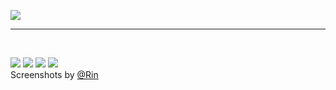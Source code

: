 ![](https://c10.patreonusercontent.com/4/patreon-media/p/post/86536770/0688f209e97a4630950b82e97b9a682c/eyJ3Ijo2MjB9/1.png?token-time=1692230400&token-hash=hwtOJnUVJTE5aU4l9CBYYOiqg-XPf3GpGvM6KzTxZww%3D)

---
</br>

![](https://cdn.discordapp.com/attachments/327203882180542484/1136084597650763796/image.png)
![](https://media.discordapp.net/attachments/327203882180542484/1136084598208602293/image.png?width=868&height=488)
![](https://media.discordapp.net/attachments/327203882180542484/1136084598749659266/image.png?width=868&height=488)
![](https://media.discordapp.net/attachments/327203882180542484/1136084599332675775/image.png?width=868&height=488)  
Screenshots by [@Rin](https://github.com/Rinloid)
